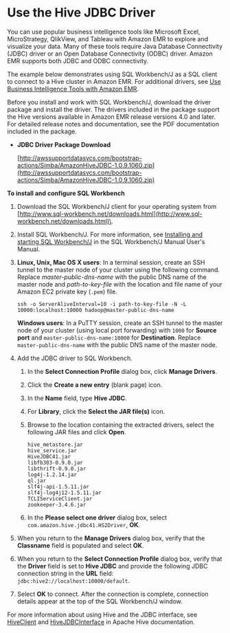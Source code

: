 # Use the Hive JDBC Driver<a name="HiveJDBCDriver"></a>

You can use popular business intelligence tools like Microsoft Excel, MicroStrategy, QlikView, and Tableau with Amazon EMR to explore and visualize your data\. Many of these tools require Java Database Connectivity \(JDBC\) driver or an Open Database Connectivity \(ODBC\) driver\. Amazon EMR supports both JDBC and ODBC connectivity\.

The example below demonstrates using SQL Workbench/J as a SQL client to connect to a Hive cluster in Amazon EMR\. For additional drivers, see [Use Business Intelligence Tools with Amazon EMR](http://docs.aws.amazon.com/emr/latest/ManagementGuide/emr-bi-tools.html)\.

Before you install and work with SQL Workbench/J, download the driver package and install the driver\. The drivers included in the package support the Hive versions available in Amazon EMR release versions 4\.0 and later\. For detailed release notes and documentation, see the PDF documentation included in the package\.
+ **JDBC Driver Package Download**

  [http://awssupportdatasvcs.com/bootstrap-actions/Simba/AmazonHiveJDBC-1.0.9.1060.zip](http://awssupportdatasvcs.com/bootstrap-actions/Simba/AmazonHiveJDBC-1.0.9.1060.zip)

**To install and configure SQL Workbench**

1. Download the SQL Workbench/J client for your operating system from [http://www.sql-workbench.net/downloads.html](http://www.sql-workbench.net/downloads.html)\.

1. Install SQL Workbench/J\. For more information, see [Installing and starting SQL Workbench/J](http://www.sql-workbench.net/manual/install.html) in the SQL Workbench/J Manual User's Manual\.

1. **Linux, Unix, Mac OS X users**: In a terminal session, create an SSH tunnel to the master node of your cluster using the following command\. Replace *master\-public\-dns\-name* with the public DNS name of the master node and *path\-to\-key\-file* with the location and file name of your Amazon EC2 private key \(`.pem`\) file\.

   ```
   ssh -o ServerAliveInterval=10 -i path-to-key-file -N -L 10000:localhost:10000 hadoop@master-public-dns-name
   ```

   **Windows users**: In a PuTTY session, create an SSH tunnel to the master node of your cluster \(using local port forwarding\) with `1000` for **Source port** and `master-public-dns-name:10000` for **Destination**\. Replace `master-public-dns-name` with the public DNS name of the master node\.

1. Add the JDBC driver to SQL Workbench\.

   1. In the **Select Connection Profile** dialog box, click **Manage Drivers**\. 

   1. Click the **Create a new entry** \(blank page\) icon\.

   1. In the **Name** field, type **Hive JDBC**\.

   1. For **Library**, click the **Select the JAR file\(s\)** icon\.

   1. Browse to the location containing the extracted drivers, select the following JAR files and click **Open**\.

      ```
      hive_metastore.jar
      hive_service.jar
      HiveJDBC41.jar
      libfb303-0.9.0.jar
      libthrift-0.9.0.jar
      log4j-1.2.14.jar
      ql.jar
      slf4j-api-1.5.11.jar
      slf4j-log4j12-1.5.11.jar
      TCLIServiceClient.jar
      zookeeper-3.4.6.jar
      ```

   1. In the **Please select one driver** dialog box, select `com.amazon.hive.jdbc41.HS2Driver`, **OK**\.

1. When you return to the **Manage Drivers** dialog box, verify that the **Classname** field is populated and select **OK**\. 

1. When you return to the **Select Connection Profile** dialog box, verify that the **Driver** field is set to **Hive JDBC** and provide the following JDBC connection string in the **URL** field: `jdbc:hive2://localhost:10000/default`\.

1. Select **OK** to connect\. After the connection is complete, connection details appear at the top of the SQL Workbench/J window\.

For more information about using Hive and the JDBC interface, see [HiveClient](https://cwiki.apache.org/confluence/display/Hive/HiveClient) and [HiveJDBCInterface](https://cwiki.apache.org/confluence/display/Hive/HiveJDBCInterface) in Apache Hive documentation\.
